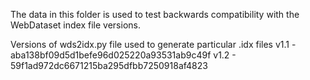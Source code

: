 The data in this folder is used to test backwards compatibility
with the WebDataset index file versions.

Versions of wds2idx.py file used to generate particular .idx files
v1.1 - aba138bf09d5d1befe96d025220a93531ab9c49f
v1.2 - 59f1ad972dc6671215ba295dfbb7250918af4823
